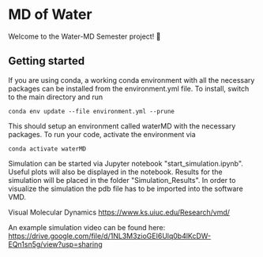 # MD of Water
Welcome to the Water-MD Semester project! :rocket:

## Getting started
If you are using conda, a working conda environment with all the necessary packages can be installed from the environment.yml file.
To install, switch to the main directory and run
```
conda env update --file environment.yml --prune
```  
This should setup an environment called waterMD with the necessary packages.
To run your code, activate the environment via
```
conda activate waterMD
```
Simulation can be started via Jupyter notebook "start_simulation.ipynb". Useful plots will also be displayed in the notebook.
Results for the simulation will be placed in the folder "Simulation_Results". In order to visualize the simulation the pdb file has to be imported into the software VMD.

Visual Molecular Dynamics
https://www.ks.uiuc.edu/Research/vmd/

An example simulation video can be found here:
https://drive.google.com/file/d/1NL3M3zioGEI6Ulq0b4lKcDW-EQn1sn5g/view?usp=sharing
